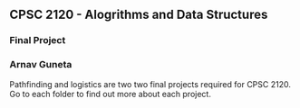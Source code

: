 ## CPSC 2120 - Alogrithms and Data Structures
### Final Project
### Arnav Guneta

Pathfinding and logistics are two two final projects required for CPSC 2120. Go to each folder to find out more about each project.
